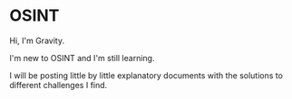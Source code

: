 # OSINT
Hi, I'm Gravity.

I'm new to OSINT and I'm still learning. 

I will be posting little by little explanatory documents with the solutions to different challenges I find.
